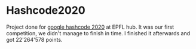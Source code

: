 # Hashcode2020
Project done for [google hashcode 2020](https://codingcompetitions.withgoogle.com/hashcode/archive/2020) at EPFL hub. It was our first competition, we didn't manage  to finish in time. I finished it afterwards and got 22'264'578 points.
